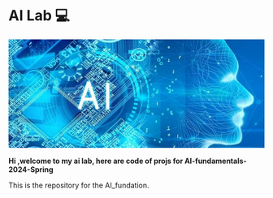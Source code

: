 # AI Lab :computer:
![error](https://github.com/kevinyao0901/AI_fundation/blob/main/AI.jpg)

__Hi ,welcome to my ai lab, here are code of projs for AI-fundamentals-2024-Spring__

This is the repository for the AI_fundation.
